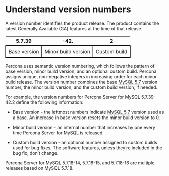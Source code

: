 # Understand version numbers

A version number identifies the product release. The product contains the latest Generally Available (GA) features at the time of that release.

<style>
    table {
        border-collapse: collapse;
        width=100%;
    }
    table td {
        border: 2px solid black;
        padding: 8px;
        text-align: center;
    }
    tr:nth-child(even){
        background-color:#f5f5f5
    }
</style>

| 5.7.39| -42. | 2|
|---|---|---|
| Base version | Minor build version | Custom build |

Percona uses semantic version numbering, which follows the pattern of base version, minor build version, and an optional custom build. Percona assigns unique, non-negative integers in increasing order for each minor build release. The version number combines the base [MySQL 5.7](https://dev.mysql.com/doc/relnotes/mysql/5.7/en/) version number, the minor build version, and the custom build version, if needed.

For example, the version numbers for Percona Server for MySQL 5.7.39-42.2 define the following information:

* Base version - the leftmost numbers indicate [MySQL 5.7](https://dev.mysql.com/doc/relnotes/mysql/5.7/en/) version used as a base. An increase in base version resets the minor build version to 0.

* Minor build version - an internal number that increases by one every time Percona Server for MySQL is released.

* Custom build version - an optional number assigned to custom builds used for bug fixes. The software features, unless they’re included in the bug fix, don’t change.

Percona Server for MySQL 5.7.18-14, 5.7.18-15, and 5.7.18-16 are multiple releases based on MySQL 5.7.18. 


